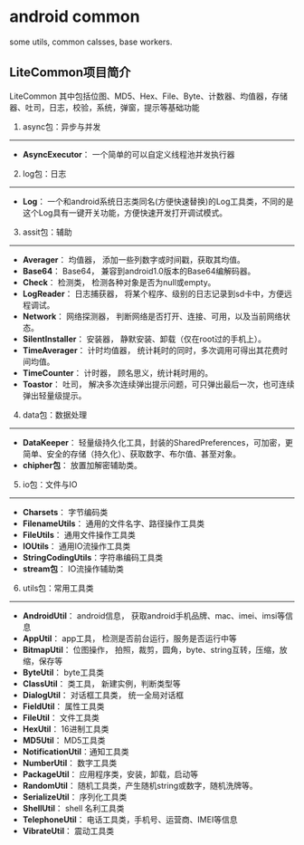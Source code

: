 android common
===
some utils, common calsses, base workers.

LiteCommon项目简介
---
LiteCommon
其中包括位图、MD5、Hex、File、Byte、计数器、均值器，存储器、吐司，日志，校验，系统，弹窗，提示等基础功能

1. async包：异步与并发
---
- **AsyncExecutor**：   一个简单的可以自定义线程池并发执行器
2. log包：日志
---
- **Log**：             一个和android系统日志类同名(方便快速替换)的Log工具类，不同的是这个Log具有一键开关功能，方便快速开发打开调试模式。
3. assit包：辅助
---
- **Averager**：        均值器， 添加一些列数字或时间戳，获取其均值。
- **Base64**：          Base64， 兼容到android1.0版本的Base64编解码器。
- **Check**：           检测类， 检测各种对象是否为null或empty。
- **LogReader**：       日志捕获器， 将某个程序、级别的日志记录到sd卡中，方便远程调试。
- **Network**：         网络探测器， 判断网络是否打开、连接、可用，以及当前网络状态。
- **SilentInstaller**： 安装器， 静默安装、卸载（仅在root过的手机上）。
- **TimeAverager**：    计时均值器， 统计耗时的同时，多次调用可得出其花费时间均值。
- **TimeCounter**：     计时器， 顾名思义，统计耗时用的。
- **Toastor**：         吐司， 解决多次连续弹出提示问题，可只弹出最后一次，也可连续弹出轻量级提示。
4. data包：数据处理
---
- **DataKeeper**：       轻量级持久化工具，封装的SharedPreferences，可加密，更简单、安全的存储（持久化）、获取数字、布尔值、甚至对象。
- **chipher包**：        放置加解密辅助类。
5. io包：文件与IO
---
- **Charsets**：         字节编码类
- **FilenameUtils**：    通用的文件名字、路径操作工具类
- **FileUtils**：        通用文件操作工具类
- **IOUtils**：          通用IO流操作工具类
- **StringCodingUtils**：字符串编码工具类
- **stream包**：         IO流操作辅助类
6. utils包：常用工具类
---
- **AndroidUtil**：     android信息， 获取android手机品牌、mac、imei、imsi等信息
- **AppUtil**：         app工具， 检测是否前台运行，服务是否运行中等
- **BitmapUtil**：      位图操作， 拍照，裁剪，圆角，byte、string互转，压缩，放缩，保存等
- **ByteUtil**：        byte工具类
- **ClassUtil**：       类工具， 新建实例，判断类型等
- **DialogUtil**：      对话框工具类， 统一全局对话框
- **FieldUtil**：       属性工具类
- **FileUtil**：        文件工具类
- **HexUtil**：         16进制工具类
- **MD5Util**：         MD5工具类
- **NotificationUtil**：通知工具类
- **NumberUtil**：      数字工具类
- **PackageUtil**：     应用程序类，安装，卸载，启动等
- **RandomUtil**：      随机工具类，产生随机string或数字，随机洗牌等。
- **SerializeUtil**：   序列化工具类
- **ShellUtil**：       shell 名利工具类
- **TelephoneUtil**：   电话工具类，手机号、运营商、IMEI等信息
- **VibrateUtil**：     震动工具类